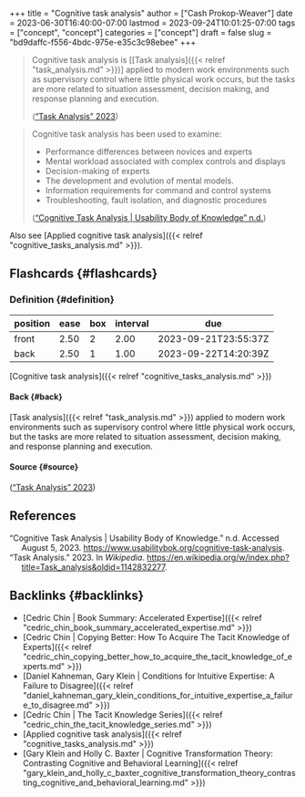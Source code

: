 +++
title = "Cognitive task analysis"
author = ["Cash Prokop-Weaver"]
date = 2023-06-30T16:40:00-07:00
lastmod = 2023-09-24T10:01:25-07:00
tags = ["concept", "concept"]
categories = ["concept"]
draft = false
slug = "bd9daffc-f556-4bdc-975e-e35c3c98ebee"
+++

> Cognitive task analysis is [[Task analysis]({{< relref "task_analysis.md" >}})] applied to modern work environments such as supervisory control where little physical work occurs, but the tasks are more related to situation assessment, decision making, and response planning and execution.
>
> (<a href="#citeproc_bib_item_2">“Task Analysis” 2023</a>)

<!--quoteend-->

> Cognitive task analysis has been used to examine:
>
> -   Performance differences between novices and experts
> -   Mental workload associated with complex controls and displays
> -   Decision-making of experts
> -   The development and evolution of mental models.
> -   Information requirements for command and control systems
> -   Troubleshooting, fault isolation, and diagnostic procedures
>
> (<a href="#citeproc_bib_item_1">“Cognitive Task Analysis | Usability Body of Knowledge” n.d.</a>)

Also see [Applied cognitive task analysis]({{< relref "cognitive_tasks_analysis.md" >}}).


## Flashcards {#flashcards}


### Definition {#definition}

| position | ease | box | interval | due                  |
|----------|------|-----|----------|----------------------|
| front    | 2.50 | 2   | 2.00     | 2023-09-21T23:55:37Z |
| back     | 2.50 | 1   | 1.00     | 2023-09-22T14:20:39Z |

[Cognitive task analysis]({{< relref "cognitive_tasks_analysis.md" >}})


#### Back {#back}

[Task analysis]({{< relref "task_analysis.md" >}}) applied to modern work environments such as supervisory control where little physical work occurs, but the tasks are more related to situation assessment, decision making, and response planning and execution.


#### Source {#source}

(<a href="#citeproc_bib_item_2">“Task Analysis” 2023</a>)

## References

<style>.csl-entry{text-indent: -1.5em; margin-left: 1.5em;}</style><div class="csl-bib-body">
  <div class="csl-entry"><a id="citeproc_bib_item_1"></a>“Cognitive Task Analysis | Usability Body of Knowledge.” n.d. Accessed August 5, 2023. <a href="https://www.usabilitybok.org/cognitive-task-analysis">https://www.usabilitybok.org/cognitive-task-analysis</a>.</div>
  <div class="csl-entry"><a id="citeproc_bib_item_2"></a>“Task Analysis.” 2023. In <i>Wikipedia</i>. <a href="https://en.wikipedia.org/w/index.php?title=Task_analysis&oldid=1142832277">https://en.wikipedia.org/w/index.php?title=Task_analysis&#38;oldid=1142832277</a>.</div>
</div>


## Backlinks {#backlinks}

-   [Cedric Chin | Book Summary: Accelerated Expertise]({{< relref "cedric_chin_book_summary_accelerated_expertise.md" >}})
-   [Cedric Chin | Copying Better: How To Acquire The Tacit Knowledge of Experts]({{< relref "cedric_chin_copying_better_how_to_acquire_the_tacit_knowledge_of_experts.md" >}})
-   [Daniel Kahneman, Gary Klein | Conditions for Intuitive Expertise: A Failure to Disagree]({{< relref "daniel_kahneman_gary_klein_conditions_for_intuitive_expertise_a_failure_to_disagree.md" >}})
-   [Cedric Chin | The Tacit Knowledge Series]({{< relref "cedric_chin_the_tacit_knowledge_series.md" >}})
-   [Applied cognitive task analysis]({{< relref "cognitive_tasks_analysis.md" >}})
-   [Gary Klein and Holly C. Baxter | Cognitive Transformation Theory: Contrasting Cognitive and Behavioral Learning]({{< relref "gary_klein_and_holly_c_baxter_cognitive_transformation_theory_contrasting_cognitive_and_behavioral_learning.md" >}})
